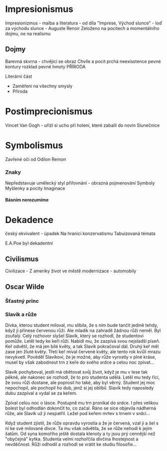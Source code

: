 # Impresionismus

Impresionizmus - malba a literatura - od díla "Imprese, Východ slunce" - loď za východu slunce - Auguste Renoir
Zeloženo na pocitech a momentálního dojmu, ne na realismu
## Dojmy
Barevná skvrna - chvějící se obraz
Chvíle a pocit prchá
neexisstence pevné kontury
rozklad pevné hmoty
PŘÍRODA


Literární část
- Zaměření na všechny smysly
- Příroda

# Postimprecionismus
Vincet Van Gogh - uřízl si ucho při holení, které zabalil do novin
Slunečnice




# Symbolismus
Zavřené oči od Odilon Remon


### Znaky
Nepředstavuje umělecký styl
přiřovnání - obrazná pojmenování
Symboly
Myšlenky a pocity
Imaginace
#### Básním nerozumíme


# Dekadence
český ekvivalent - úpadek
Na hranici konzervatismu
Tabuizovaná témata

E.A.Poe byl dekadentní


## Civilismus
Civilizace - Z ameriky
život ve městě
modernizace - automobily


## Oscar Wilde
### Šťastný princ


### Slavík a růže
Dívka, kterou student miloval, mu slíbila, že s ním bude tančit jedině tehdy, když jí přinese červenou růži. Ale mladík na zahradě žádnou růži neměl. Byl zoufalý. Celý rozhovor slyšel Slavík, který se rozhodl, že studentovi pomůže. Letěl tedy ke keři růží. Nabídl mu, že zazpívá svou nejsladší píseň. Keř odvětil, že má jen bílé květy, a tak Slavík pokračoval dál. Druhý keř měl zase jen žluté květy. Třetí keř míval červené květy, ale tento rok kvůli mrazu nevykvetl. Pověděl Slavíkovi, že je možné, aby růže vyrostly v plné kráse, musel by však zabodnout trn z keře do svého srdce a celou noc zpívat...

Slavík pochyboval, jestli má obětovat svůj život, když je mu v lese tak pěkně, ale nakonec se rozhodl, že to pro studenta udělá. Letěl mu tedy říci, že svou růži dostane, ale poprosil ho také, aby byl věrný. Student jej moc nepochopil, ale pochopil ho dub, jenž si jej oblíbil. Slavík tedy naposledy dubu zazpíval a vydal se za keřem.

Zpíval celou noc o lásce. Postupně mu trn pronikal do srdce. I přes velikou bolest byl odhodlán dokončit to, co začal. Ráno se sice objevila nádherná růže, ale Slavík už ji nespatřil. Ležel pod keřem mrtev s trnem v srdci...

Když student zjistil, že růže opravdu vyrostla a že je červená, vzal ji a šel s ní ke své milované dívce. Ta mu však odvětila, že se růže nehodí k jejím šatům. Od syna komořího ještě dostala klenoty a ty jsou prý cennější než "obyčejná" kytka. Studenta velmi rozhořčila dívčina lhostejnost a nevděčnost. Růži odhodil a rozhodl se vrátit ke studiu filosofie...